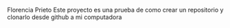 Florencia Prieto
Este proyecto es una prueba de como crear un repositorio y clonarlo desde github a mi computadora